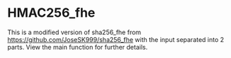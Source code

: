 # HMAC256_fhe

This is a modified version of sha256_fhe from https://github.com/JoseSK999/sha256_fhe with the input separated into 2 parts. View the
main function for further details.